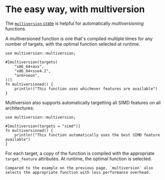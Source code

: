 # The easy way, with multiversion

The [`multiversion` crate](https://crates.io/crates/multiversion) is helpful for automatically *multiversioning* functions.

A multiversioned function is one that's compiled multiple times for any number of targets, with the optimal function selected at runtime.

```rust,ignore
use multiversion::multiversion;

#[multiversion(targets(
    "x86_64+avx",
    "x86_64+sse4.2",
    "arm+neon",
))]
fn multiversioned() {
    println!("This function uses whichever features are available")
}
```

Multiversion also supports automatically targetting all SIMD features on all architectures:
```rust,ignore
use multiversion::multiversion;

#[multiversion(targets = "simd")]
fn multiversioned() {
    println!("This function automatically uses the best SIMD feature available")
}
```

For each target, a copy of the function is compiled with the appropriate `target_feature` attributes.
At runtime, the optimal function is selected.

```admonish info
Compared to the example on the previous page, `multiversion` also selects the appropriate function with less performance overhead.
```
